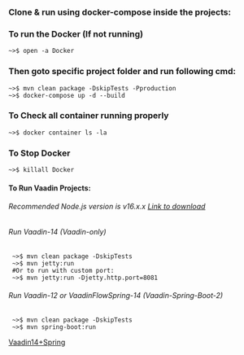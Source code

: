 ### Clone & run using docker-compose inside the projects:

### To run the Docker (If not running)

    ~>$ open -a Docker

### Then goto specific project folder and run following cmd:

    ~>$ mvn clean package -DskipTests -Pproduction
    ~>$ docker-compose up -d --build

### To Check all container running properly
    ~>$ docker container ls -la

### To Stop Docker
    ~>$ killall Docker

#### To Run Vaadin Projects:
###### Recommended Node.js version is v16.x.x [Link to download](https://nodejs.org/en/blog/release/v16.16.0)
###### Run Vaadin-14 (Vaadin-only)

     ~>$ mvn clean package -DskipTests
     ~>$ mvn jetty:run
     #Or to run with custom port:
     ~>$ mvn jetty:run -Djetty.http.port=8081
      
###### Run Vaadin-12 or VaadinFlowSpring-14 (Vaadin-Spring-Boot-2)
     ~>$ mvn clean package -DskipTests
     ~>$ mvn spring-boot:run

[Vaadin14+Spring](https://vaadin.com/docs/flow/spring/tutorial-spring-basic.html)